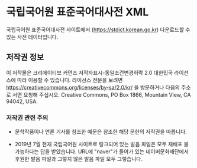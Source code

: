 # 국립국어원 표준국어대사전 XML

국립국어원 표준국어대사전 사이트에서 (https://stdict.korean.go.kr) 다운로드할
수 있는 사전 데이터입니다.

## 저작권 정보

이 저작물은 크리에이티브 커먼즈 저작자표시-동일조건변경허락 2.0 대한민국
라이선스에 따라 이용할 수 있습니다. 라이선스 전문을 보려면
https://creativecommons.org/licenses/by-sa/2.0/kr/ 을 방문하거나 다음의 주소로
서면 요청해 주십시오. Creative Commons, PO Box 1866, Mountain View, CA 94042,
USA.

### 저작권 관련 주의

- 문학작품이나 언론 기사를 참조한 예문은 참조한 해당 문헌의 저작권을 따릅니다.

- 2019년 7월 현재 국립국어원 사이트로 링크되어 있는 발음 파일은 모두 재배포
  불가능하다는 답을 받았습니다. URL에 "naver"가 들어가 있는 네이버문화재단에서
  후원한 발음 파일과 그렇지 않은 발음 파일 모두 그렇습니다.

